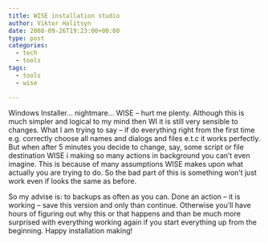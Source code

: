 ```yaml
---
title: WISE installation studio
author: Viktor Halitsyn
date: 2008-09-26T19:23:00+00:00
type: post
categories:
  - tech
  - tools
tags:
  - tools
  - wise

---
```

Windows Installer&#8230; nightmare&#8230; WISE &#8211; hurt me plenty. Although this is much simpler and logical to my mind then WI it is still very sensible to changes. What I am trying to say &#8211; if do everything right from the first time e.g. correctly choose all names and dialogs and files e.t.c it works perfectly. But when after 5 minutes you decide to change, say, some script or file destination WISE i making so many actions in background you can&#8217;t even imagine. This is because of many assumptions WISE makes upon what actually you are trying to do. So the bad part of this is something won&#8217;t just work even if looks the same as before.
  
So my advise is: to backups as often as you can. Done an action &#8211; it is working &#8211; save this version and only than continue. Otherwise you&#8217;ll have hours of figuring out why this or that happens and than be much more surprised with everything working again if you start everything up from the beginning. Happy installation making!